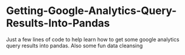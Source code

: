# Getting-Google-Analytics-Query-Results-Into-Pandas

Just a few lines of code to help learn how to get some google analytics query results into pandas. Also some fun data cleansing
